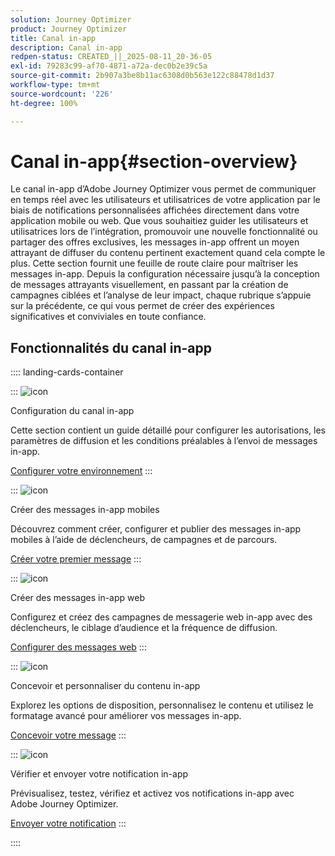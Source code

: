 ```yaml
---
solution: Journey Optimizer
product: Journey Optimizer
title: Canal in-app
description: Canal in-app
redpen-status: CREATED_||_2025-08-11_20-36-05
exl-id: 79283c99-af70-4871-a72a-dec0b2e39c5a
source-git-commit: 2b907a3be8b11ac6308d0b563e122c88478d1d37
workflow-type: tm+mt
source-wordcount: '226'
ht-degree: 100%

---
```


# Canal in-app{#section-overview}

Le canal in-app d’Adobe Journey Optimizer vous permet de communiquer en temps réel avec les utilisateurs et utilisatrices de votre application par le biais de notifications personnalisées affichées directement dans votre application mobile ou web. Que vous souhaitiez guider les utilisateurs et utilisatrices lors de l’intégration, promouvoir une nouvelle fonctionnalité ou partager des offres exclusives, les messages in-app offrent un moyen attrayant de diffuser du contenu pertinent exactement quand cela compte le plus. Cette section fournit une feuille de route claire pour maîtriser les messages in-app. Depuis la configuration nécessaire jusqu’à la conception de messages attrayants visuellement, en passant par la création de campagnes ciblées et l’analyse de leur impact, chaque rubrique s’appuie sur la précédente, ce qui vous permet de créer des expériences significatives et conviviales en toute confiance.

## Fonctionnalités du canal in-app

:::: landing-cards-container

:::
![icon](https://cdn.experienceleague.adobe.com/icons/gear.svg?lang=fr)

Configuration du canal in-app

Cette section contient un guide détaillé pour configurer les autorisations, les paramètres de diffusion et les conditions préalables à l’envoi de messages in-app.

[Configurer votre environnement](../using/in-app/inapp-configuration.md)
:::

:::
![icon](https://cdn.experienceleague.adobe.com/icons/list-check.svg?lang=fr)

Créer des messages in-app mobiles

Découvrez comment créer, configurer et publier des messages in-app mobiles à l’aide de déclencheurs, de campagnes et de parcours.

[Créer votre premier message](../using/in-app/create-in-app.md)
:::

:::
![icon](https://cdn.experienceleague.adobe.com/icons/puzzle-piece.svg?lang=fr)

Créer des messages in-app web

Configurez et créez des campagnes de messagerie web in-app avec des déclencheurs, le ciblage d’audience et la fréquence de diffusion.

[Configurer des messages web](../using/in-app/create-in-app-web.md)
:::

:::
![icon](https://cdn.experienceleague.adobe.com/icons/paint-brush.svg?lang=fr)

Concevoir et personnaliser du contenu in-app

Explorez les options de disposition, personnalisez le contenu et utilisez le formatage avancé pour améliorer vos messages in-app.

[Concevoir votre message](../using/in-app/design-in-app.md)
:::

:::
![icon](https://cdn.experienceleague.adobe.com/icons/paper-plane.svg?lang=fr)

Vérifier et envoyer votre notification in-app

Prévisualisez, testez, vérifiez et activez vos notifications in-app avec Adobe Journey Optimizer.

[Envoyer votre notification](../using/in-app/send-in-app.md)
:::

::::
